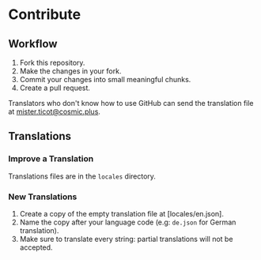 # Contribute

## Workflow

1. Fork this repository.
2. Make the changes in your fork.
3. Commit your changes into small meaningful chunks.
4. Create a pull request.

Translators who don't know how to use GitHub can send the translation file at
<mister.ticot@cosmic.plus>.

## Translations

### Improve a Translation

Translations files are in the `locales` directory.

### New Translations

1. Create a copy of the empty translation file at [locales/en.json].
2. Name the copy after your language code (e.g: `de.json` for German translation).
3. Make sure to translate every string: partial translations will not be
   accepted.
